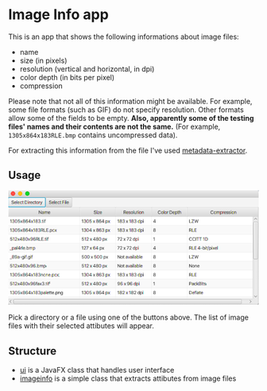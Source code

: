 # Image Info app

This is an app that shows the following informations about image files:
- name
- size (in pixels)
- resolution (vertical and horizontal, in dpi)
- color depth (in bits per pixel)
- compression

Please note that not all of this information might be available. For example, some file formats (such as GIF) do not specify resolution. Other formats allow some of the fields to be empty. __Also, apparently some of the testing files' names and their contents are not the same.__ (For example, ```1305х864х183RLE.bmp``` contains uncompressed data).

For extracting this information from the file I've used [metadata-extractor](https://github.com/drewnoakes/metadata-extractor).


## Usage
![alt text](./ui.png)

Pick a directory or a file using one of the buttons above. The list of image files with their selected attibutes will appear.

## Structure
- [ui](src/main/java/com/emelianova/ui) is a JavaFX class that handles user interface
- [imageinfo](src/main/java/com/emelianova/ui) is a simple class that extracts attibutes from image files
